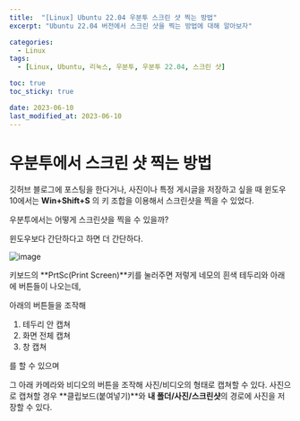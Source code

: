 ```yaml
---
title:  "[Linux] Ubuntu 22.04 우분투 스크린 샷 찍는 방법"
excerpt: "Ubuntu 22.04 버전에서 스크린 샷을 찍는 방법에 대해 알아보자"

categories:
  - Linux
tags:
  - [Linux, Ubuntu, 리눅스, 우분투, 우분투 22.04, 스크린 샷]

toc: true
toc_sticky: true

date: 2023-06-10
last_modified_at: 2023-06-10
---
```


# 우분투에서 스크린 샷 찍는 방법

깃허브 블로그에 포스팅을 한다거나, 사진이나 특정 게시글을 저장하고 싶을 때
윈도우10에서는 **Win+Shift+S** 의 키 조합을 이용해서 스크린샷을 찍을 수 있었다.

우분투에서는 어떻게 스크린샷을 찍을 수 있을까?

윈도우보다 간단하다고 하면 더 간단하다.

![image](https://github.com/98tech-savvy/98tech-savvy.github.io/assets/128434645/de728216-ffaa-4a57-93cc-6df0b1ffdd56)

키보드의 **PrtSc(Print Screen)**키를 눌러주면 저렇게 네모의 흰색 테두리와 아래에 버튼들이 나오는데,

아래의 버튼들을 조작해

1. 테두리 안 캡쳐
2. 화면 전체 캡쳐
3. 창 캡쳐

를 할 수 있으며

그 아래 카메라와 비디오의 버튼을 조작해 사진/비디오의 형태로 캡쳐할 수 있다. 사진으로 캡쳐할 경우 **클립보드(붙여넣기)**와 **내 폴더/사진/스크린샷**의 경로에 사진을 저장할 수 있다. 
